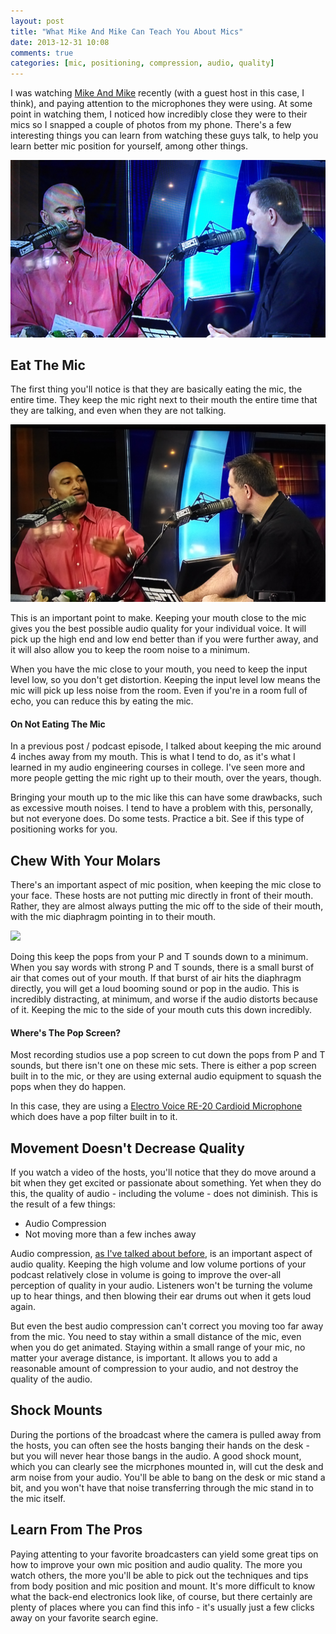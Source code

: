 ```yaml
---
layout: post
title: "What Mike And Mike Can Teach You About Mics"
date: 2013-12-31 10:08
comments: true
categories: [mic, positioning, compression, audio, quality]
---
```


I was watching [Mike And Mike](http://espn.go.com/espnradio/show?showId=mikeandmike) 
recently (with a guest host in this case, I think), and paying attention to 
the microphones they were using. At
some point in watching them, I noticed how incredibly close they were
to their mics so I snapped a couple of photos from my phone. There's a
few interesting things you can learn from watching these guys talk, to
help you learn better mic position for yourself, among other things.

![](/images/blog_posts/mike-and-mike.jpg)


<!-- more -->

## Eat The Mic

The first thing you'll notice is that they are basically eating the
mic, the entire time. They keep the mic right next to their mouth the
entire time that they are talking, and even when they are not talking.

![](/images/blog_posts/mike-and-mike-2.jpg)

This is an important point to make. Keeping your mouth close to the
mic gives you the best possible audio quality for your individual voice.
It will pick up the high end and low end better than if you were 
further away, and it will also allow you to keep the room noise to
a minimum. 

When you have the mic close to your mouth, you need to keep the input
level low, so you don't get distortion. Keeping the input level low
means the mic will pick up less noise from the room. Even if you're in
a room full of echo, you can reduce this by eating the mic.

#### On Not Eating The Mic

In a previous post / podcast episode, I talked about keeping the mic
around 4 inches away from my mouth. This is what I tend to do, as it's
what I learned in my audio engineering courses in college. I've seen
more and more people getting the mic right up to their mouth, over the
years, though. 

Bringing your mouth up to the mic like this can have some drawbacks, such
as excessive mouth noises. I tend to have a problem with this, personally,
 but not everyone does. Do some tests. Practice a bit. See if this type
of positioning works for you. 

## Chew With Your Molars

There's an important aspect of mic position, when keeping the mic close
to your face. These hosts are not putting mic directly in front of their mouth.
Rather, they are almost always putting 
the mic off to the side of their mouth, with the mic diaphragm pointing in to 
their mouth.

![](/images/blog_posts/mike-and-mike-3.jpg)

Doing this keep the pops from your P and T sounds down to a minimum. When
you say words with strong P and T sounds, there is a small burst of air
that comes out of your mouth. If that burst of air hits the diaphragm
directly, you will get a loud booming sound or pop in the audio. This is
incredibly distracting, at minimum, and worse if the audio distorts because
of it. Keeping the mic to the side of your mouth cuts this down incredibly.


#### Where's The Pop Screen?

Most recording studios use a pop screen to cut down the pops from P and T
sounds, but there isn't one on these mic sets. There is either a pop screen
built in to the mic, or they are using external audio equipment to squash
the pops when they do happen. 

In this case, they are using a <a href="http://www.amazon.com/gp/product/B000Z7LLQ0/ref=as_li_ss_tl?ie=UTF8&camp=1789&creative=390957&creativeASIN=B000Z7LLQ0&linkCode=as2&tag=signalleaf-20">Electro Voice RE-20 Cardioid Microphone</a>
which does have a pop filter built in to it.

## Movement Doesn't Decrease Quality

If you watch a video of the hosts, you'll notice that they do move around
a bit when they get excited or passionate about something. Yet when they do
this, the quality of audio - including the volume - does not diminish. This
is the result of a few things:

* Audio Compression
* Not moving more than a few inches away

Audio compression, [as I've talked about before](http://blog.signalleaf.com/blog/2013/12/10/audio-vs-file-compression/), 
is an important aspect of
audio quality. Keeping the high volume and low volume portions of your
podcast relatively close in volume is going to improve the over-all perception
of quality in your audio. Listeners won't be turning the volume up to hear
things, and then blowing their ear drums out when it gets loud again.

But even the best audio compression can't correct you moving too far away
from the mic. You need to stay within a small distance of the mic, even when
you do get animated. Staying within a small range of your mic, no matter 
your average distance, is important. It allows you to add a reasonable 
amount of compression to your audio, and not destroy the quality of the audio.

## Shock Mounts

During the portions of the broadcast where the camera is pulled away from the
hosts, you can often see the hosts banging their hands on the desk - but you
will never hear those bangs in the audio. A good shock mount, which you can
clearly see the micrphones mounted in, will cut the desk and arm noise from
your audio. You'll be able to bang on the desk or mic stand a bit, and
you won't have that noise transferring through the mic stand in to the mic
itself. 

## Learn From The Pros

Paying attenting to your favorite broadcasters can yield some great tips on
how to improve your own mic position and audio quality. The more you watch others,
the more you'll be able to pick out the techniques and tips from body
position and mic position and mount. It's more difficult to know what the
back-end electronics look like, of course, but there certainly are plenty of
places where you can find this info - it's usually just a few clicks
 away on your favorite search egine.
